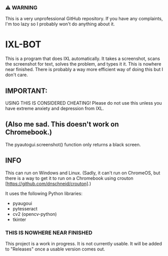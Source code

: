 ### ⚠ WARNING
This is a very unprofessional GitHub repository. If you have any complaints, I'm too lazy so I probably won't do anything about it.

# IXL-BOT
This is a program that does IXL automatically. It takes a screenshot, scans the screenshot for text, solves the problem, and types it it. This is nowhere near finished. There is probably a way more efficient way of doing this but I don't care.

## IMPORTANT:
USING THIS IS CONSIDERED CHEATING! Please do not use this unless you have extreme anxiety and depression from IXL.

## (Also me sad. This doesn't work on Chromebook.)
The pyautogui.screenshot() function only returns a black screen.

## INFO
 This can run on Windows and Linux. (Sadly, it can't run on ChromeOS, but there is a way to get it to run on a Chromebook using crouton [https://github.com/dnschneid/crouton].)

 It uses the following Python libraries:
- pyaugoui
- pytesseract
- cv2 (opencv-python)
- tkinter

### THIS IS NOWHERE NEAR FINISHED
This project is a work in progress. It is not currently usable. It will be added to "Releases" once a usable version comes out.
